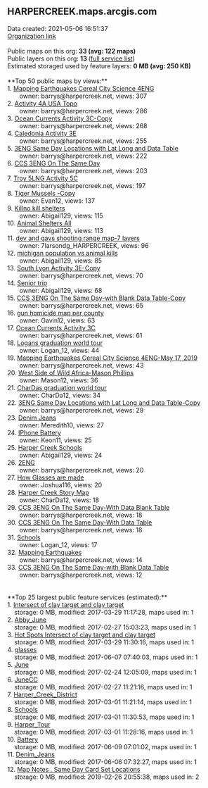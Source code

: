<h2>HARPERCREEK.maps.arcgis.com</h2> Data created: 2021-05-06 16:51:37 <br /><a target='new' href='https://HARPERCREEK.maps.arcgis.com'>Organization link</a><br /><br />Public maps on this org: <b>33 (avg: 122 maps)</b><br />Public layers on this org: <b>13 </b>(<a target='new' href='https://services.arcgis.com/0SNs4WhSGYd2LWIc/ArcGIS/rest/services'>full service list</a>)<br />Estimated storaged used by feature layers: <b>0 MB (avg: 250 KB)</b><br /><br />**Top 50 public maps by views:**<br />  1. <a target='new' href='https://www.arcgis.com/home/item.html?id=c734f31b8b6d4d6ea3909c12b3b7d051'>Mapping Earthquakes Cereal City Science 4ENG</a> <br />  &nbsp;&nbsp;&nbsp;&nbsp; &nbsp;&nbsp;owner: barrys@harpercreek.net, views: 307<br />  2. <a target='new' href='https://www.arcgis.com/home/item.html?id=0c9f0c075a034610933f910e0d201e78'>Activity 4A USA Topo</a> <br />  &nbsp;&nbsp;&nbsp;&nbsp; &nbsp;&nbsp;owner: barrys@harpercreek.net, views: 286<br />  3. <a target='new' href='https://www.arcgis.com/home/item.html?id=10a469aa28fa4b59a39f354da154ad5d'>Ocean Currents Activity 3C-Copy</a> <br />  &nbsp;&nbsp;&nbsp;&nbsp; &nbsp;&nbsp;owner: barrys@harpercreek.net, views: 268<br />  4. <a target='new' href='https://www.arcgis.com/home/item.html?id=f12448a0182540ac88197f87cdf5784f'>Caledonia Activity 3E</a> <br />  &nbsp;&nbsp;&nbsp;&nbsp; &nbsp;&nbsp;owner: barrys@harpercreek.net, views: 255<br />  5. <a target='new' href='https://www.arcgis.com/home/item.html?id=c8d6005f388f4b07b8d2725d85efc70b'>3ENG Same Day Locations with Lat Long and Data Table</a> <br />  &nbsp;&nbsp;&nbsp;&nbsp; &nbsp;&nbsp;owner: barrys@harpercreek.net, views: 222<br />  6. <a target='new' href='https://www.arcgis.com/home/item.html?id=869295d397e348959e16d3ea2d4a060f'>CCS 3ENG  On The Same Day</a> <br />  &nbsp;&nbsp;&nbsp;&nbsp; &nbsp;&nbsp;owner: barrys@harpercreek.net, views: 203<br />  7. <a target='new' href='https://www.arcgis.com/home/item.html?id=59dc3ce7d6a0478f95f7a3996daced69'>Troy 5LNG Activity 5C</a> <br />  &nbsp;&nbsp;&nbsp;&nbsp; &nbsp;&nbsp;owner: barrys@harpercreek.net, views: 197<br />  8. <a target='new' href='https://www.arcgis.com/home/item.html?id=588f9e4b7d0c4ae593230f6e46a9bbac'>Tiger Mussels  -Copy</a> <br />  &nbsp;&nbsp;&nbsp;&nbsp; &nbsp;&nbsp;owner: Evan12, views: 137<br />  9. <a target='new' href='https://www.arcgis.com/home/item.html?id=66ea1ee97aef42a8ac13519563d9790a'>Killno kill shelters</a> <br />  &nbsp;&nbsp;&nbsp;&nbsp; &nbsp;&nbsp;owner: Abigail129, views: 115<br />  10. <a target='new' href='https://www.arcgis.com/home/item.html?id=34e7df29d7af4a0b92c523842c64442c'>Animal Shelters All</a> <br />  &nbsp;&nbsp;&nbsp;&nbsp; &nbsp;&nbsp;owner: Abigail129, views: 113<br />  11. <a target='new' href='https://www.arcgis.com/home/item.html?id=fc4d5c5b79b548b9938353ad5c7b2c59'>dev and gavs shooting range map-7 layers</a> <br />  &nbsp;&nbsp;&nbsp;&nbsp; &nbsp;&nbsp;owner: 7larsondg_HARPERCREEK, views: 96<br />  12. <a target='new' href='https://www.arcgis.com/home/item.html?id=c6046cbdfa2d45a2b2e8c2602b94cb91'>michigan population vs animal kills</a> <br />  &nbsp;&nbsp;&nbsp;&nbsp; &nbsp;&nbsp;owner: Abigail129, views: 85<br />  13. <a target='new' href='https://www.arcgis.com/home/item.html?id=d04f6be939e84bb2a1a222bdd082e453'>South Lyon Activity 3E-Copy</a> <br />  &nbsp;&nbsp;&nbsp;&nbsp; &nbsp;&nbsp;owner: barrys@harpercreek.net, views: 70<br />  14. <a target='new' href='https://www.arcgis.com/home/item.html?id=c75780cae0164f4cbea125f95300b440'>Senior trip</a> <br />  &nbsp;&nbsp;&nbsp;&nbsp; &nbsp;&nbsp;owner: Abigail129, views: 68<br />  15. <a target='new' href='https://www.arcgis.com/home/item.html?id=f441eae9fd44428c88a40db7005ec223'>CCS 3ENG  On The Same Day-with Blank Data Table-Copy</a> <br />  &nbsp;&nbsp;&nbsp;&nbsp; &nbsp;&nbsp;owner: barrys@harpercreek.net, views: 65<br />  16. <a target='new' href='https://www.arcgis.com/home/item.html?id=23edc10654d54ac2a23846896c5f327c'>gun homicide map per county</a> <br />  &nbsp;&nbsp;&nbsp;&nbsp; &nbsp;&nbsp;owner: Gavin12, views: 63<br />  17. <a target='new' href='https://www.arcgis.com/home/item.html?id=39f08329e82548f3850cd92e3bebb0c4'>Ocean Currents Activity 3C</a> <br />  &nbsp;&nbsp;&nbsp;&nbsp; &nbsp;&nbsp;owner: barrys@harpercreek.net, views: 61<br />  18. <a target='new' href='https://www.arcgis.com/home/item.html?id=dcb260b7539944379e812e547127cfd2'>Logans graduation world tour </a> <br />  &nbsp;&nbsp;&nbsp;&nbsp; &nbsp;&nbsp;owner: Logan_12, views: 44<br />  19. <a target='new' href='https://www.arcgis.com/home/item.html?id=13b63395afe64daea5ced3e10695a867'>Mapping Earthquakes Cereal City Science 4ENG-May 17, 2019</a> <br />  &nbsp;&nbsp;&nbsp;&nbsp; &nbsp;&nbsp;owner: barrys@harpercreek.net, views: 43<br />  20. <a target='new' href='https://www.arcgis.com/home/item.html?id=a0a0a8591e9b4d17a5232a08e4b43ca1'>West Side of Wild Africa-Mason Phillips </a> <br />  &nbsp;&nbsp;&nbsp;&nbsp; &nbsp;&nbsp;owner: Mason12, views: 36<br />  21. <a target='new' href='https://www.arcgis.com/home/item.html?id=a4739bbbba31434197b7c47729e01970'>CharDas graduation world tour</a> <br />  &nbsp;&nbsp;&nbsp;&nbsp; &nbsp;&nbsp;owner: CharDa12, views: 34<br />  22. <a target='new' href='https://www.arcgis.com/home/item.html?id=59d25f46925c4553bbd846d75f9b6246'>3ENG Same Day Locations with Lat Long and Data Table-Copy</a> <br />  &nbsp;&nbsp;&nbsp;&nbsp; &nbsp;&nbsp;owner: barrys@harpercreek.net, views: 29<br />  23. <a target='new' href='https://www.arcgis.com/home/item.html?id=4806f99de6784c40a44b871f758fd209'>Denim Jeans</a> <br />  &nbsp;&nbsp;&nbsp;&nbsp; &nbsp;&nbsp;owner: Meredith10, views: 27<br />  24. <a target='new' href='https://www.arcgis.com/home/item.html?id=e9979d8019074814a77290208c946a84'>IPhone Battery</a> <br />  &nbsp;&nbsp;&nbsp;&nbsp; &nbsp;&nbsp;owner: Keon11, views: 25<br />  25. <a target='new' href='https://www.arcgis.com/home/item.html?id=cd8c9ca6f9c54671baf8b219c66bbcd7'>Harper Creek Schools</a> <br />  &nbsp;&nbsp;&nbsp;&nbsp; &nbsp;&nbsp;owner: Abigail129, views: 24<br />  26. <a target='new' href='https://www.arcgis.com/home/item.html?id=d19fb6c712c34cad9aab6f4e26c491c4'>2ENG</a> <br />  &nbsp;&nbsp;&nbsp;&nbsp; &nbsp;&nbsp;owner: barrys@harpercreek.net, views: 20<br />  27. <a target='new' href='https://www.arcgis.com/home/item.html?id=ded3afbfa21e48a596ebdb771fbeb27d'>How Glasses are made</a> <br />  &nbsp;&nbsp;&nbsp;&nbsp; &nbsp;&nbsp;owner: Joshua116, views: 20<br />  28. <a target='new' href='https://www.arcgis.com/home/item.html?id=7a52c695a4f344d48ddf89af003c4e53'>Harper Creek Story Map</a> <br />  &nbsp;&nbsp;&nbsp;&nbsp; &nbsp;&nbsp;owner: CharDa12, views: 18<br />  29. <a target='new' href='https://www.arcgis.com/home/item.html?id=5ff45ed12fbc47e3b0a00527d1eb908f'>CCS 3ENG  On The Same Day-With Data Blank Table</a> <br />  &nbsp;&nbsp;&nbsp;&nbsp; &nbsp;&nbsp;owner: barrys@harpercreek.net, views: 18<br />  30. <a target='new' href='https://www.arcgis.com/home/item.html?id=95232e71f7594bf2b331b168c8f6d46d'>CCS 3ENG  On The Same Day-With Data Table</a> <br />  &nbsp;&nbsp;&nbsp;&nbsp; &nbsp;&nbsp;owner: barrys@harpercreek.net, views: 18<br />  31. <a target='new' href='https://www.arcgis.com/home/item.html?id=246ee7fb43c54382bb72da9a4568bb5e'>Schools</a> <br />  &nbsp;&nbsp;&nbsp;&nbsp; &nbsp;&nbsp;owner: Logan_12, views: 17<br />  32. <a target='new' href='https://www.arcgis.com/home/item.html?id=04d5abb7b5f7495daf694c8a0946c093'>Mapping Earthquakes</a> <br />  &nbsp;&nbsp;&nbsp;&nbsp; &nbsp;&nbsp;owner: barrys@harpercreek.net, views: 14<br />  33. <a target='new' href='https://www.arcgis.com/home/item.html?id=12225a2a545547e5900553851d13d471'>CCS 3ENG  On The Same Day-with Blank Data Table</a> <br />  &nbsp;&nbsp;&nbsp;&nbsp; &nbsp;&nbsp;owner: barrys@harpercreek.net, views: 12<br /><br /><br />**Top 25 largest public feature services (estimated):**<br /> 1. <a target='new' href='https://www.arcgis.com/home/item.html?id=ef10e0072dd84949863a8f177aa72d73'>Intersect of clay target and clay target</a><br /> &nbsp;&nbsp;&nbsp;&nbsp;storage: 0 MB, modified: 2017-03-29 11:17:28, maps used in: 1<br /> 2. <a target='new' href='https://www.arcgis.com/home/item.html?id=9569ef9a15484c558213356eac200e46'>Abby_June</a><br /> &nbsp;&nbsp;&nbsp;&nbsp;storage: 0 MB, modified: 2017-02-27 15:03:23, maps used in: 1<br /> 3. <a target='new' href='https://www.arcgis.com/home/item.html?id=3f7290079ba74e39a971f30fa994328f'>Hot Spots Intersect of clay target and clay target</a><br /> &nbsp;&nbsp;&nbsp;&nbsp;storage: 0 MB, modified: 2017-03-29 11:30:16, maps used in: 1<br /> 4. <a target='new' href='https://www.arcgis.com/home/item.html?id=bcb49fc4ca99409fa3d750fef6beb29a'>glasses</a><br /> &nbsp;&nbsp;&nbsp;&nbsp;storage: 0 MB, modified: 2017-06-07 07:40:03, maps used in: 1<br /> 5. <a target='new' href='https://www.arcgis.com/home/item.html?id=cf34f76bec70405e9654e7b099ae328e'>June</a><br /> &nbsp;&nbsp;&nbsp;&nbsp;storage: 0 MB, modified: 2017-02-24 12:05:09, maps used in: 1<br /> 6. <a target='new' href='https://www.arcgis.com/home/item.html?id=ce6da98d2e8347d3b01bca199208b07a'>JuneCC</a><br /> &nbsp;&nbsp;&nbsp;&nbsp;storage: 0 MB, modified: 2017-02-27 11:21:16, maps used in: 1<br /> 7. <a target='new' href='https://www.arcgis.com/home/item.html?id=ae6aa1c7466c47e7be69edf1a4b41bab'>Harper_Creek_District</a><br /> &nbsp;&nbsp;&nbsp;&nbsp;storage: 0 MB, modified: 2017-03-01 11:21:14, maps used in: 1<br /> 8. <a target='new' href='https://www.arcgis.com/home/item.html?id=e5ecedbfadcc4c3f8daa15b493898b3d'>Schools</a><br /> &nbsp;&nbsp;&nbsp;&nbsp;storage: 0 MB, modified: 2017-03-01 11:30:53, maps used in: 1<br /> 9. <a target='new' href='https://www.arcgis.com/home/item.html?id=f8fb264b38464b07b1f0df9ee21cb94a'>Harper_Tour</a><br /> &nbsp;&nbsp;&nbsp;&nbsp;storage: 0 MB, modified: 2017-03-01 11:28:16, maps used in: 1<br /> 10. <a target='new' href='https://www.arcgis.com/home/item.html?id=0a2e7269606f49df8f8edc2c003303da'>Battery</a><br /> &nbsp;&nbsp;&nbsp;&nbsp;storage: 0 MB, modified: 2017-06-09 07:01:02, maps used in: 1<br /> 11. <a target='new' href='https://www.arcgis.com/home/item.html?id=5f3285370f9849a396af7707fd3f490f'>Denim_Jeans</a><br /> &nbsp;&nbsp;&nbsp;&nbsp;storage: 0 MB, modified: 2017-06-06 07:32:27, maps used in: 1<br /> 12. <a target='new' href='https://www.arcgis.com/home/item.html?id=9f628e12a50a425cabbdc74445bad10d'>Map Notes . Same Day Card Set Locations</a><br /> &nbsp;&nbsp;&nbsp;&nbsp;storage: 0 MB, modified: 2019-02-26 20:55:38, maps used in: 2<br />